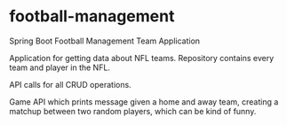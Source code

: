 # football-management
Spring Boot Football Management Team Application

Application for getting data about NFL teams. Repository contains every team and player in the NFL. 

API calls for all CRUD operations.

Game API which prints message given a home and away team, creating a matchup between two random players, which can be kind of funny.
